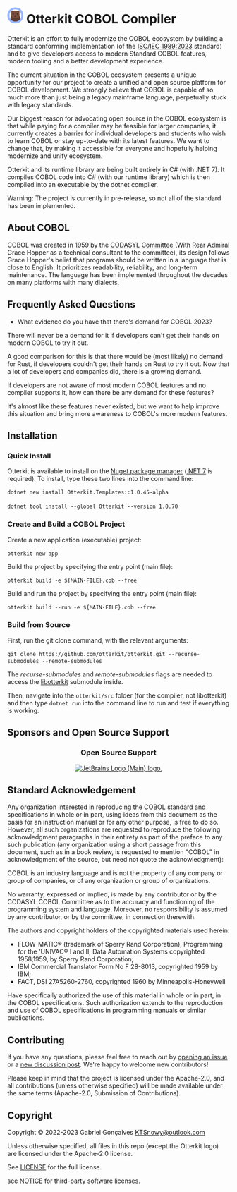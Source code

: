 # <img width="36" height="36" src="https://raw.githubusercontent.com/otterkit/otterkit/main/Assets/OtterkitIcon.png?sanitize=true&raw=true"> Otterkit COBOL Compiler

Otterkit is an effort to fully modernize the COBOL ecosystem by building a standard conforming implementation (of the [ISO/IEC 1989:2023](https://www.iso.org/standard/74527.html) standard) and to give developers access to modern Standard COBOL features, modern tooling and a better development experience.

The current situation in the COBOL ecosystem presents a unique opportunity for our project to create a unified and open source platform for COBOL development. We strongly believe that COBOL is capable of so much more than just being a legacy mainframe language, perpetually stuck with legacy standards.

Our biggest reason for advocating open source in the COBOL ecosystem is that while paying for a compiler may be feasible for larger companies, it currently creates a barrier for individual developers and students who wish to learn COBOL or stay up-to-date with its latest features. We want to change that, by making it accessible for everyone and hopefully helping modernize and unify ecosystem.

Otterkit and its runtime library are being built entirely in C# (with .NET 7). It compiles COBOL code into C# (with our runtime library) which is then compiled into an executable by the dotnet compiler.

Warning: The project is currently in pre-release, so not all of the standard has been implemented.

## About COBOL

COBOL was created in 1959 by the [CODASYL Committee](https://en.wikipedia.org/wiki/CODASYL) (With Rear Admiral Grace Hopper as a technical consultant to the committee), its design follows Grace Hopper's belief that programs should be written in a language that is close to English. It prioritizes readability, reliability, and long-term maintenance. The language has been implemented throughout the decades on many platforms with many dialects.

## Frequently Asked Questions

- What evidence do you have that there's demand for COBOL 2023?

There will never be a demand for it if developers can't get their hands on modern COBOL to try it out.

A good comparison for this is that there would be (most likely) no demand for Rust, if developers couldn't get their hands on Rust to try it out. Now that a lot of developers and companies did, there is a growing demand.

If developers are not aware of most modern COBOL features and no compiler supports it, how can there be any demand for these features?

It's almost like these features never existed, but we want to help improve this situation and bring more awareness to COBOL's more modern features.

## Installation

### Quick Install

Otterkit is available to install on the [Nuget package manager](https://www.nuget.org/packages/Otterkit/) ([.NET 7](https://dotnet.microsoft.com/en-us/download/dotnet/7.0) is required). To install, type these two lines into the command line:

```
dotnet new install Otterkit.Templates::1.0.45-alpha

dotnet tool install --global Otterkit --version 1.0.70
```

### Create and Build a COBOL Project

Create a new application (executable) project:

```
otterkit new app   
```

Build the project by specifying the entry point (main file):

```
otterkit build -e ${MAIN-FILE}.cob --free
```

Build and run the project by specifying the entry point (main file):

```
otterkit build --run -e ${MAIN-FILE}.cob --free
```

### Build from Source

First, run the git clone command, with the relevant arguments: 
```
git clone https://github.com/otterkit/otterkit.git --recurse-submodules --remote-submodules
```
The *recurse-submodules* and *remote-submodules* flags are needed to access the [libotterkit](https://github.com/otterkit/libotterkit) submodule inside.

Then, navigate into the `otterkit/src` folder (for the compiler, not libotterkit) and then type `dotnet run` into the command line to run and test if everything is working.

## Sponsors and Open Source Support

<h3 align="center">Open Source Support</h3>

<p align="center">
  <a target="_blank" href="https://www.jetbrains.com/community/opensource/">
    <img width="160" src="https://resources.jetbrains.com/storage/products/company/brand/logos/jb_beam.png" alt="JetBrains Logo (Main) logo.">
  </a>
</p>

## Standard Acknowledgement

Any organization interested in reproducing the COBOL standard and specifications in whole or in part,
using ideas from this document as the basis for an instruction manual or for any other purpose, is free
to do so. However, all such organizations are requested to reproduce the following acknowledgment
paragraphs in their entirety as part of the preface to any such publication (any organization using a
short passage from this document, such as in a book review, is requested to mention "COBOL" in
acknowledgment of the source, but need not quote the acknowledgment):

COBOL is an industry language and is not the property of any company or group of companies, or of any
organization or group of organizations.

No warranty, expressed or implied, is made by any contributor or by the CODASYL COBOL Committee
as to the accuracy and functioning of the programming system and language. Moreover, no
responsibility is assumed by any contributor, or by the committee, in connection therewith.

The authors and copyright holders of the copyrighted materials used herein:

- FLOW-MATIC® (trademark of Sperry Rand Corporation), Programming for the 'UNIVAC® I and
  II, Data Automation Systems copyrighted 1958,1959, by Sperry Rand Corporation;
- IBM Commercial Translator Form No F 28-8013, copyrighted 1959 by IBM;
- FACT, DSI 27A5260-2760, copyrighted 1960 by Minneapolis-Honeywell

Have specifically authorized the use of this material in whole or in part, in the COBOL specifications.
Such authorization extends to the reproduction and use of COBOL specifications in programming
manuals or similar publications.

## Contributing
If you have any questions, please feel free to reach out by [opening an issue](https://github.com/otterkit/otterkit/issues) or a [new discussion post](https://github.com/orgs/otterkit/discussions). We're happy to welcome new contributors!

Please keep in mind that the project is licensed under the Apache-2.0, and all contributions (unless otherwise specified) will be made available under the same terms (Apache-2.0, Submission of Contributions).

## Copyright 
Copyright © 2022-2023 Gabriel Gonçalves <KTSnowy@outlook.com>

Unless otherwise specified, all files in this repo (except the Otterkit logo) are licensed under the Apache-2.0 license.

See [LICENSE](https://github.com/otterkit/otterkit/blob/main/LICENSE) for the full license.

see [NOTICE](https://github.com/otterkit/otterkit/blob/main/NOTICE) for third-party software licenses.
